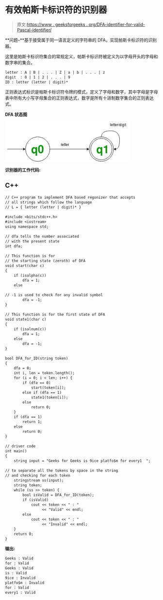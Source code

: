 # 有效帕斯卡标识符的识别器

> 原文:[https://www . geeksforgeeks . org/DFA-identifier-for-valid-Pascal-identifier/](https://www.geeksforgeeks.org/dfa-recognizer-for-valid-pascal-identifiers/)

**问题–**基于接受属于同一语言定义的字符串的 DFA，实现帕斯卡标识符的识别器。

这里是帕斯卡标识符集合的常规定义，帕斯卡标识符被定义为以字母开头的字母和数字串的集合。

```
letter : A | B | . . . | Z | a | b | . . . | z
digit  : 0 | 1 | 2 | . . . | 9
ID : letter (letter | digit)* 
```

正则表达式标识是帕斯卡标识符令牌的模式，定义了字母和数字，其中字母是字母表中所有大小写字母集合的正则表达式，数字是所有十进制数字集合的正则表达式。

**DFA 状态图**

![](img/c57d196de6d733bc7c82b61805ed3fe9.png)

**识别器的工作代码:**

## C++

```
// C++ program to implement DFA based regonizer that accepts
// all strings which follow the language
// L = { letter (letter | digit)* }

#include <bits/stdc++.h>
#include <iostream>
using namespace std;

// dfa tells the number associated
// with the present state
int dfa;

// This function is for
// the starting state (zeroth) of DFA
void start(char c)
{
    if (isalpha(c))
        dfa = 1;
    else

// -1 is used to check for any invalid symbol
        dfa = -1;
}

// This function is for the first state of DFA
void state1(char c)
{
    if (isalnum(c))
        dfa = 1;
    else
        dfa = -1;
}

bool DFA_for_ID(string token)
{
    dfa = 0;
    int i, len = token.length();
    for (i = 0; i < len; i++) {
        if (dfa == 0)
            start(token[i]);
        else if (dfa == 1)
            state1(token[i]);
        else
            return 0;
    }
    if (dfa == 1)
        return 1;
    else
        return 0;
}

// driver code
int main()
{
    string input = "Geeks for Geeks is 9ice platfo$m for every1  ";

// to separate all the tokens by space in the string
// and checking for each token
    stringstream ss(input);
    string token;
    while (ss >> token) {
        bool isValid = DFA_for_ID(token);
        if (isValid)
            cout << token << " : "
                 << "Valid" << endl;
        else
            cout << token << " : "
                 << "Invalid" << endl;
    }
    return 0;
}
```

**输出:**

```
Geeks : Valid
for : Valid
Geeks : Valid
is : Valid
9ice : Invalid
platfo$m : Invalid
for : Valid
every1 : Valid
```